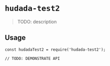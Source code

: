 # `hudada-test2`

> TODO: description

## Usage

```
const hudadaTest2 = require('hudada-test2');

// TODO: DEMONSTRATE API
```
